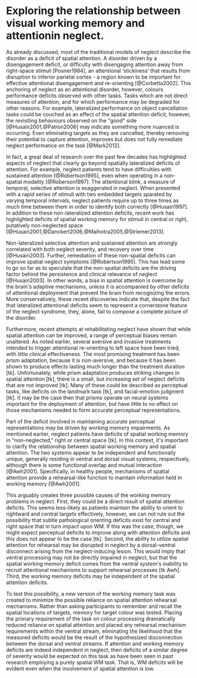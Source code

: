 Exploring the relationship between visual working memory and attentionin neglect.
==================================================================================

As already discussed, most of the traditional models of neglect
describe the disorder as a deficit of spatial attention. A
disorder driven by a disengagement deficit, or difficulty with
disengaging attention away from right-space stimuli [Posner1984],
an attentional ‘stickiness’ that results from disruption to
inferior parietal cortex - a region known to be important for
effective attentional disengagement and re-orienting
[@Corbetta2002]. This anchoring of neglect as an attentional
disorder, however, colours performance deficits observed with
other tasks. Tasks which are not direct measures of attention, and
for which performance may be degraded for other reasons. For
example, lateralized performance on object cancellation tasks
could be couched as an effect of the spatial attention deficit,
however, the revisiting behaviours observed on the "good" side
[@Husain2001,@Patron2006] may indicate something more nuanced is
occurring. Even eliminating targets as they are cancelled, thereby
removing their potential to capture attention, improves but does
not fully remediate neglect performance on the task [@Mark2012]. 

In fact, a great deal of research over the past few decades has
highlighted aspects of neglect that clearly go beyond spatially
lateralized deficits of attention. For example, neglect patients
tend to have difficulties with sustained attention
[@Robertson1995], even when operating in a non-spatial modality
[@Roberson1997]. The attentional blink, a measure of temporal,
selective attention is exaggerated in neglect. When presented with
a rapid series of stimuli with two embedded targets sparated by
varying temporal intervals, neglect patients require up to three
times as much time between them in order to identify both
correctly [@Husain1997]. In addition to these non-lateralized
attention deficits, recent work has highlighted deficits of
spatial working memory for stimuli in central or right, putatively
non-neglected space
[@Husain2001,@Danckert2006,@Malhotra2005,@Striemer2013].

Non-lateralized selective attention and sustained attention are
strongly correlated with both neglect severity, and recovery over
time [@Husain2003]. Further, remediation of these non-spatial
deficits can improve spatial neglect symptoms [@Robertson1995].
This has lead some to go so far as to speculate that the
non-spatial deficits are the driving factor behind the persistence
and clinical relevance of neglect [@Husain2003]. In other words, a
bias in spatial attention is overcome by the brain's adaptive
mechanisms, *unless* it is accompanied by other deficits of
attentional deployment that prevent the brain from recognizing the
errors.  More conservatively, these recent discoveries indicate
that, despite the fact that lateralized attentional deficits seem
to represent a cornerstone feature of the neglect syndrome, they,
alone, fail to compose a complete picture of the disorder.

Furthermore, recent attempts at rehabilitating neglect have shown that
while spatial attention can be improved, a range of perceptual
biases remain unaltered. As noted earlier, several aversive and
invasive treatments intended to trigger attentional re-orienting
to left space have been tried, with little clinical effectiveness.
The most promising treatment has been prism adaptation, because it
is non-aversive, and because it has been shown to produce effects
lasting much longer than the treatment duration [tk].
Unfortunately, while prism adaptation produces striking changes in
spatial attention [tk], there is a small, but increasing set of
neglect deficits that are not improved [tk]. Many of these could
be described as perceptual tasks, like deficits on the landmark
task [tk], and facial-emotion judgment [tk]. It may be the case
then that prisms operate on neural systems important for the
deployment of attention, but have little to no effect on those
mechanisms needed to form accurate perceptual representations.

Part of the deficit involved in maintaining accurate perceptual
representations may be driven by working memory impairments. As
mentioned earlier, neglect patients have deficits of spatial
working memory in "non-neglected," right or central space [tk].
In this context, it's important to clarify the relationship
between spatial working memory and spatial attention.  The two
systems appear to be independent and functionally unique,
generally residing in ventral and dorsal visual systems,
respectively, although there is some functional overlap and mutual
interaction [@Awh2001].  Specifically, in healthy people,
mechanisms of spatial attention provide a rehearsal-like function
to maintain information held in working memory [@Awh2001]. 

This arguably creates three possible causes of the working memory
problems in neglect. First, they could be a direct result of
spatial attention deficits. This seems less-likely as patients
maintain the ability to orient to rightward and central targets
effectively, however, we can not rule out the possibility that
subtle pathological orienting deficits exist for central and right
space that in turn impact upon WM. If this was the case, though,
we might expect perceptual deficits to improve along with
attention deficits and this does not appear to be the case [tk].
Second, the ability to utilize spatial attention for rehearsal may
be disrupted in neglect by a dorsal-ventral disconnect arising
from the neglect-inducing lesion. This would imply that ventral
processing may not be directly impaired in neglect, but that the
spatial working memory deficit comes from the ventral system's
inability to recruit attentional mechanisms to support rehearsal
processes [tk Awh]. Third, the working memory deficits may be
independent of the spatial attention deficits. 

To test this possibility, a new version of the working memory task
was created to minimize the possible reliance on spatial attention
rehearsal mechanisms. Rather than asking participants to remember
and recall the spatial locations of targets, memory for target
colour was tested.  Placing the primary requirement of the task on
colour processing dramatically reduced reliance on spatial
attention and placed any rehearsal mechanism requirements within
the ventral stream, eliminating the likelihood that the measured
deficits would be the result of the hypothesized disconnection
between the dorsal and ventral streams. If attention and working
memory deficits are indeed independent in neglect, then deficits
of a similar degree of severity would be expected on this task as
have been seen in past research employing a purely spatial WM
task.  That is, WM deficits will be evident even when the
involvement of spatial attention is low.

